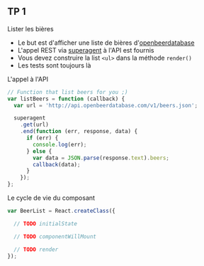 ## TP 1
Lister les bières



* Le but est d'afficher une liste de bières d'[openbeerdatabase](http://openbeerdatabase.com/)
* L'appel REST via [superagent](https://github.com/visionmedia/superagent) à l'API est fournis
* Vous devez construire la list `<ul>` dans la méthode `render()`
* Les tests sont toujours là



L'appel à l'API
```jsx
// Function that list beers for you ;)
var listBeers = function (callback) {
  var url = 'http://api.openbeerdatabase.com/v1/beers.json';

  superagent
    .get(url)
    .end(function (err, response, data) {
      if (err) {
        console.log(err);
      } else {
        var data = JSON.parse(response.text).beers;
        callback(data);
      }
    });
};
```



Le cycle de vie du composant
```jsx
var BeerList = React.createClass({

  // TODO initialState

  // TODO componentWillMount

  // TODO render
});
```